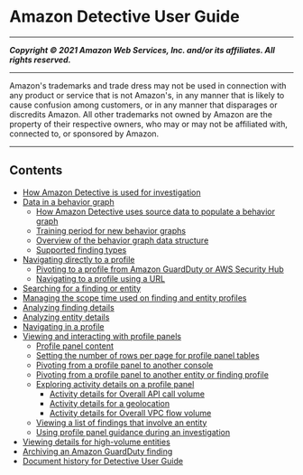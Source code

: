 # Amazon Detective User Guide

-----
*****Copyright &copy; 2021 Amazon Web Services, Inc. and/or its affiliates. All rights reserved.*****

-----
Amazon's trademarks and trade dress may not be used in 
     connection with any product or service that is not Amazon's, 
     in any manner that is likely to cause confusion among customers, 
     or in any manner that disparages or discredits Amazon. All other 
     trademarks not owned by Amazon are the property of their respective
     owners, who may or may not be affiliated with, connected to, or 
     sponsored by Amazon.

-----
## Contents
+ [How Amazon Detective is used for investigation](detective-investigation-about.md)
+ [Data in a behavior graph](behavior-graph-data-about.md)
   + [How Amazon Detective uses source data to populate a behavior graph](behavior-graph-population-about.md)
   + [Training period for new behavior graphs](detective-data-training-period.md)
   + [Overview of the behavior graph data structure](graph-data-structure-overview.md)
   + [Supported finding types](supported-finding-types.md)
+ [Navigating directly to a profile](navigate-to-profile.md)
   + [Pivoting to a profile from Amazon GuardDuty or AWS Security Hub](profile-pivot-from-service.md)
   + [Navigating to a profile using a URL](profile-navigate-url.md)
+ [Searching for a finding or entity](detective-search.md)
+ [Managing the scope time used on finding and entity profiles](scope-time-managing.md)
+ [Analyzing finding details](finding-profiles.md)
+ [Analyzing entity details](entity-profiles.md)
+ [Navigating in a profile](profile-navigating.md)
+ [Viewing and interacting with profile panels](profile-panels.md)
   + [Profile panel content](profile-panel-content.md)
   + [Setting the number of rows per page for profile panel tables](profile-panel-table-preferences.md)
   + [Pivoting from a profile panel to another console](profile-panel-console-links.md)
   + [Pivoting from a profile panel to another entity or finding profile](profile-panel-pivot.md)
   + [Exploring activity details on a profile panel](profile-panel-drilldown.md)
      + [Activity details for Overall API call volume](profile-panel-drilldown-overall-api-volume.md)
      + [Activity details for a geolocation](profile-panel-drilldown-new-geolocations.md)
      + [Activity details for Overall VPC flow volume](profile-panel-drilldown-overall-vpc-volume.md)
   + [Viewing a list of findings that involve an entity](profile-panel-finding-list.md)
   + [Using profile panel guidance during an investigation](profile-panel-guidance.md)
+ [Viewing details for high-volume entities](high-degree-entities.md)
+ [Archiving an Amazon GuardDuty finding](finding-update-status.md)
+ [Document history for Detective User Guide](doc-history.md)